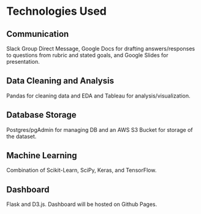 # Technologies Used

## Communication
Slack Group Direct Message, Google Docs for drafting answers/responses to questions from rubric and stated goals, and Google Slides for presentation.

## Data Cleaning and Analysis
Pandas for cleaning data and EDA and Tableau for analysis/visualization.

## Database Storage
Postgres/pgAdmin for managing DB and an AWS S3 Bucket for storage of the dataset.

## Machine Learning
Combination of Scikit-Learn, SciPy, Keras, and TensorFlow.

## Dashboard
Flask and D3.js. Dashboard will be hosted on Github Pages.